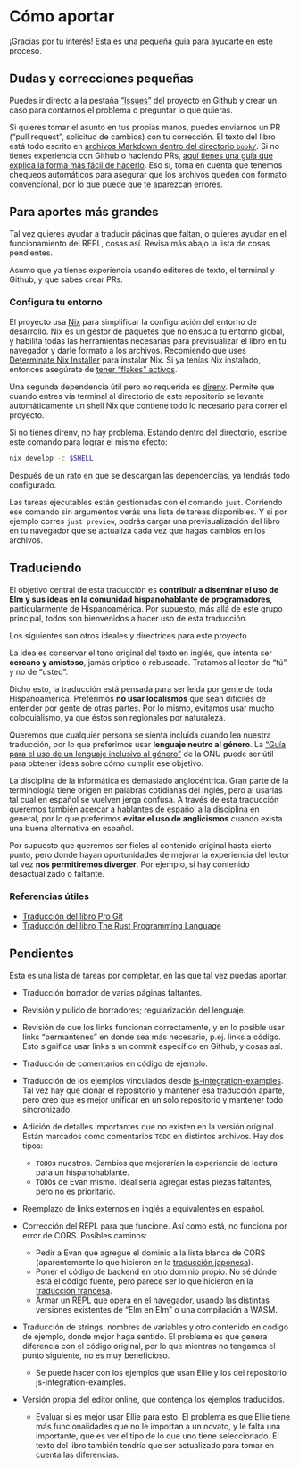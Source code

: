 # Cómo aportar

¡Gracias por tu interés! Esta es una pequeña guía para ayudarte en este proceso.

## Dudas y correcciones pequeñas

Puedes ir directo a la pestaña [“Issues”][issues] del proyecto en Github y crear un caso para contarnos el problema o preguntar lo que quieras.

Si quieres tomar el asunto en tus propias manos, puedes enviarnos un PR (“pull request”, solicitud de cambios) con tu corrección. El texto del libro está todo escrito en [archivos Markdown dentro del directorio `book/`][book-dir]. Si no tienes experiencia con Github o haciendo PRs, [aquí tienes una guía que explica la forma más fácil de hacerlo][pr-facil]. Eso sí, toma en cuenta que tenemos chequeos automáticos para asegurar que los archivos queden con formato convencional, por lo que puede que te aparezcan errores.

[issues]: https://github.com/agj/elm-guide-es/issues
[book-dir]: https://github.com/agj/elm-guide-es/tree/master/book
[pr-facil]: https://www.freecodecamp.org/espanol/news/como-crear-tu-primer-pull-request-en-github/

## Para aportes más grandes

Tal vez quieres ayudar a traducir páginas que faltan, o quieres ayudar en el funcionamiento del REPL, cosas así. Revisa más abajo la lista de cosas pendientes.

Asumo que ya tienes experiencia usando editores de texto, el terminal y Github, y que sabes crear PRs.

### Configura tu entorno

El proyecto usa [Nix][nix] para simplificar la configuración del entorno de desarrollo. Nix es un gestor de paquetes que no ensucia tu entorno global, y habilita todas las herramientas necesarias para previsualizar el libro en tu navegador y darle formato a los archivos. Recomiendo que uses [Determinate Nix Installer][nix-installer] para instalar Nix. Si ya tenías Nix instalado, entonces asegúrate de [tener “flakes” activos][flakes].

Una segunda dependencia útil pero no requerida es [direnv][direnv]. Permite que cuando entres vía terminal al directorio de este repositorio se levante automáticamente un shell Nix que contiene todo lo necesario para correr el proyecto.

Si no tienes direnv, no hay problema. Estando dentro del directorio, escribe este comando para lograr el mismo efecto:

```sh
nix develop -c $SHELL
```

Después de un rato en que se descargan las dependencias, ya tendrás todo configurado.

Las tareas ejecutables están gestionadas con el comando `just`. Corriendo ese comando sin argumentos verás una lista de tareas disponibles. Y si por ejemplo corres `just preview`, podrás cargar una previsualización del libro en tu navegador que se actualiza cada vez que hagas cambios en los archivos.

[nix]: https://nixos.org/
[nix-installer]: https://github.com/DeterminateSystems/nix-installer
[flakes]: https://nixos.wiki/wiki/Flakes
[direnv]: https://direnv.net/

## Traduciendo

El objetivo central de esta traducción es **contribuir a diseminar el uso de Elm y sus ideas en la comunidad hispanohablante de programadores**, particularmente de Hispanoamérica. Por supuesto, más allá de este grupo principal, todos son bienvenidos a hacer uso de esta traducción.

Los siguientes son otros ideales y directrices para este proyecto.

La idea es conservar el tono original del texto en inglés, que intenta ser **cercano y amistoso**, jamás críptico o rebuscado. Tratamos al lector de “tú” y no de “usted”.

Dicho esto, la traducción está pensada para ser leída por gente de toda Hispanoamérica. Preferimos **no usar localismos** que sean difíciles de entender por gente de otras partes. Por lo mismo, evitamos usar mucho coloquialismo, ya que éstos son regionales por naturaleza.

Queremos que cualquier persona se sienta incluída cuando lea nuestra traducción, por lo que preferimos usar **lenguaje neutro al género**. La [“Guía para el uso de un lenguaje inclusivo al género”][onu-genero] de la ONU puede ser útil para obtener ideas sobre cómo cumplir ese objetivo.

La disciplina de la informática es demasiado anglocéntrica. Gran parte de la terminología tiene origen en palabras cotidianas del inglés, pero al usarlas tal cual en español se vuelven jerga confusa. A través de esta traducción queremos también acercar a hablantes de español a la disciplina en general, por lo que preferimos **evitar el uso de anglicismos** cuando exista una buena alternativa en español.

Por supuesto que queremos ser fieles al contenido original hasta cierto punto, pero donde hayan oportunidades de mejorar la experiencia del lector tal vez **nos permitiremos diverger**. Por ejemplo, si hay contenido desactualizado o faltante.

[onu-genero]: https://authoring.prod.unwomen.org/sites/default/files/Headquarters/Attachments/Sections/Library/Gender-inclusive%20language/Guidelines-on-gender-inclusive-language-es.pdf

### Referencias útiles

- [Traducción del libro Pro Git](https://github.com/progit/progit2-es)
- [Traducción del libro The Rust Programming Language](https://github.com/RustLangES/rust-book-es)

## Pendientes

Esta es una lista de tareas por completar, en las que tal vez puedas aportar.

- Traducción borrador de varias páginas faltantes.

- Revisión y pulido de borradores; regularización del lenguaje.

- Revisión de que los links funcionan correctamente, y en lo posible usar links “permantenes” en donde sea más necesario, p.ej. links a código. Esto significa usar links a un commit específico en Github, y cosas así.

- Traducción de comentarios en código de ejemplo.

- Traducción de los ejemplos vinculados desde [js-integration-examples](https://github.com/elm-community/js-integration-examples). Tal vez hay que clonar el repositorio y mantener esa traducción aparte, pero creo que es mejor unificar en un sólo repositorio y mantener todo sincronizado.

- Adición de detalles importantes que no existen en la versión original. Están marcados como comentarios `TODO` en distintos archivos. Hay dos tipos:

  - `TODO`s nuestros. Cambios que mejorarían la experiencia de lectura para un hispanohablante.
  - `TODO`s de Evan mismo. Ideal sería agregar estas piezas faltantes, pero no es prioritario.

- Reemplazo de links externos en inglés a equivalentes en español.

- Corrección del REPL para que funcione. Así como está, no funciona por error de CORS. Posibles caminos:

  - Pedir a Evan que agregue el dominio a la lista blanca de CORS (aparentemente lo que hicieron en la [traducción japonesa](https://guide.elm-lang.jp)).
  - Poner el código de backend en otro dominio propio. No sé dónde está el código fuente, pero parece ser lo que hicieron en la [traducción francesa](https://guide.elm-france.fr).
  - Armar un REPL que opera en el navegador, usando las distintas versiones existentes de “Elm en Elm” o una compilación a WASM.

- Traducción de strings, nombres de variables y otro contenido en código de ejemplo, donde mejor haga sentido. El problema es que genera diferencia con el código original, por lo que mientras no tengamos el punto siguiente, no es muy beneficioso.

  - Se puede hacer con los ejemplos que usan Ellie y los del repositorio js-integration-examples.

- Versión propia del editor online, que contenga los ejemplos traducidos.
  - Evaluar si es mejor usar Ellie para esto. El problema es que Ellie tiene más funcionalidades que no le importan a un novato, y le falta una importante, que es ver el tipo de lo que uno tiene seleccionado. El texto del libro también tendría que ser actualizado para tomar en cuenta las diferencias.
